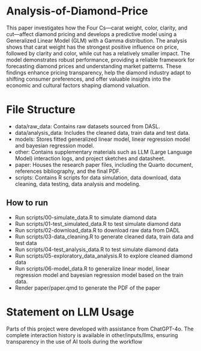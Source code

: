 # Analysis-of-Diamond-Price
This paper investigates how the Four Cs—carat weight, color, clarity, and cut—affect diamond pricing and develops a predictive model using a Generalized Linear Model (GLM) with a Gamma distribution. The analysis shows that carat weight has the strongest positive influence on price, followed by clarity and color, while cut has a relatively smaller impact. The model demonstrates robust performance, providing a reliable framework for forecasting diamond prices and understanding market patterns. These findings enhance pricing transparency, help the diamond industry adapt to shifting consumer preferences, and offer valuable insights into the economic and cultural factors shaping diamond valuation.


# File Structure
-   data/raw_data: Contains raw datasets sourced from DASL.
-   data/analysis_data: Includes the cleaned data, train data and test data.
-   models: Stores fitted generalized linear model, linear regression model and bayesian regression model.
-   other: Contains supplementary materials such as LLM (Large Language Model) interaction logs, and project sketches and datasheet.
-   paper: Houses the research paper files, including the Quarto document, references bibliography, and the final PDF.
-   scripts: Contains R scripts for data simulation, data download, data cleaning, data testing, data analysis and modeling.

## How to run
-   Run scripts/00-simulate_data.R to simulate diamond data
-   Run scripts/01-test_simulated_data.R to test simulate diamond data
-   Run scripts/02-download_data.R to download raw data from DADL
-   Run scripts/03-data_cleaning.R to generate cleaned data, train data and test data
-   Run scripts/04-test_analysis_data.R to test simulate diamond data
-   Run scripts/05-exploratory_data_analysis.R to explore cleaned diamond data
-   Run scripts/06-model_data.R to generalize linear model, linear regression model and bayesian regression model based on the train data.
-   Render paper/paper.qmd to generate the PDF of the paper

# Statement on LLM Usage
Parts of this project were developed with assistance from ChatGPT-4o. The complete interaction history is available in other/inputs/llms, ensuring transparency in the use of AI tools during the workflow
